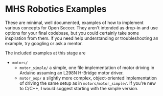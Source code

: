 # MHS Robotics Examples

These are minimal, well documented, examples of how to implement various
concepts for Open Soccer. They aren't intended as drop-in and use options for
your final codebase, but you could certainly take some inspiration from them. If
you need help understanding or troubleshooting an example, try googling or ask a
mentor.

The included examples at this stage are

* `motors/`
    * `motor_simple/` a simple, one file implementation of motor driving in 
        Arduino assuming an L298N H-Bridge motor driver.
    * `motor_oop/` a slightly more complex, object-oriented implementation of
        driving the same setup as in `motors/motor_simple/`. If you're new to
        C/C++, I would suggest starting with the simple version.
